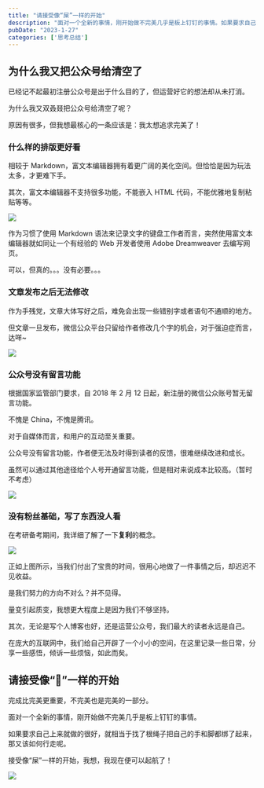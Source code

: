 ```yaml
---
title: "请接受像“屎”一样的开始"
description: "面对一个全新的事情，刚开始做不完美几乎是板上钉钉的事情。如果要求自己上来就做的很好，就相当于找了根绳子把自己的手和脚都绑了起来，那又该如何行走呢。接受像“屎”一样的开始，我想，我现在便可以起航了！"
pubDate: "2023-1-27"
categories: ['思考总结']
---
```


<!-- heroImage: "https://files.sunguoqi.com/images/202311220236935.webp" -->


## 为什么我又把公众号给清空了

已经记不起最初注册公众号是出于什么目的了，但运营好它的想法却从未打消。

为什么我又双叒叕把公众号给清空了呢？

原因有很多，但我想最核心的一条应该是：我太想追求完美了！

### 什么样的排版更好看

相较于 Markdown，富文本编辑器拥有着更广阔的美化空间。但恰恰是因为玩法太多，才更难下手。

其次，富文本编辑器不支持很多功能，不能嵌入 HTML 代码，不能优雅地复制粘贴等等。

<img src="https://files.sunguoqi.com/images/202311250116901.webp"/>

作为习惯了使用 Markdown 语法来记录文字的键盘工作者而言，突然使用富文本编辑器就如同让一个有经验的 Web 开发者使用 Adobe Dreamweaver 去编写网页。

可以，但真的。。。没有必要。。。

### 文章发布之后无法修改

作为手残党，文章大体写好之后，难免会出现一些错别字或者语句不通顺的地方。

但文章一旦发布，微信公众平台只留给作者修改几个字的机会，对于强迫症而言，达咩~

<img src="https://files.sunguoqi.com/images/202311250116993.webp"/>

### 公众号没有留言功能

根据国家监管部门要求，自 2018 年 2 月 12 日起，新注册的微信公众账号暂无留言功能。

不愧是 China，不愧是腾讯。

对于自媒体而言，和用户的互动至关重要。

公众号没有留言功能，作者便无法及时得到读者的反馈，很难继续改进和成长。

虽然可以通过其他途径给个人号开通留言功能，但是相对来说成本比较高。（暂时不考虑）

<img src="https://files.sunguoqi.com/images/202311250117278.webp"/>

### 没有粉丝基础，写了东西没人看

在考研备考期间，我详细了解了一下**复利**的概念。

<img src="https://files.sunguoqi.com/images/202311250117498.webp"/>

正如上图所示，当我们付出了宝贵的时间，很用心地做了一件事情之后，却迟迟不见收益。

是我们努力的方向不对么？并不见得。

量变引起质变，我想更大程度上是因为我们不够坚持。

其次，无论是写个人博客也好，还是运营公众号，我们最大的读者永远是自己。

在庞大的互联网中，我们给自己开辟了一个小小的空间，在这里记录一些日常，分享一些感悟，倾诉一些烦恼，如此而矣。

## 请接受像“💩”一样的开始

完成比完美更重要，不完美也是完美的一部分。

面对一个全新的事情，刚开始做不完美几乎是板上钉钉的事情。

如果要求自己上来就做的很好，就相当于找了根绳子把自己的手和脚都绑了起来，那又该如何行走呢。

接受像“屎”一样的开始，我想，我现在便可以起航了！

<img src="https://files.sunguoqi.com/images/202311250117553.webp"/>

